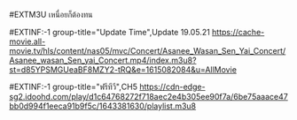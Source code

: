 #EXTM3U เหนื่อยก็ต้องทน

#EXTINF:-1 group-title="Update Time",Update 19.05.21
https://cache-movie.all-movie.tv/hls/content/nas05/mvc/Concert/Asanee_Wasan_Sen_Yai_Concert/Asanee_wasan_Sen_yai_Concert.mp4/index.m3u8?st=d85YPSMGUeaBF8MZY2-tRQ&e=1615082084&u=AllMovie


#EXTINF:-1 group-title="ฟรีทีวี",CH5
https://cdn-edge-sg2.idoohd.com/play/d1c64768272f718aec2e4b305ee90f7a/6be75aaace47bb0d994f1eeca91b9f5c/1643381630/playlist.m3u8
